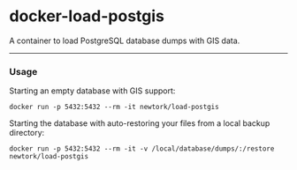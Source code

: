 # docker-load-postgis
A container to load PostgreSQL database dumps with GIS data.

---

### Usage

Starting an empty database with GIS support:

```
docker run -p 5432:5432 --rm -it newtork/load-postgis
```

Starting the database with auto-restoring your files from a local backup directory:

```
docker run -p 5432:5432 --rm -it -v /local/database/dumps/:/restore newtork/load-postgis
```
